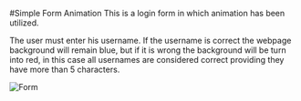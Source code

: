 #Simple Form Animation
This is a login form in which animation has been utilized.

The user must enter his username. If the username is correct the webpage background will remain blue, but if it is wrong the background will be turn into red, in this case all usernames are considered correct providing they have more than 5 characters.

![Form](./Javascript-Simple-Form-Animation/readme-pic-1)
